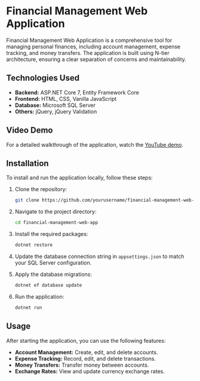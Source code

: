 # Financial Management Web Application

Financial Management Web Application is a comprehensive tool for managing personal finances, including account management, expense tracking, and money transfers. The application is built using N-tier architecture, ensuring a clear separation of concerns and maintainability.

## Technologies Used
- **Backend:** ASP.NET Core 7, Entity Framework Core
- **Frontend:** HTML, CSS, Vanilla JavaScript
- **Database:** Microsoft SQL Server
- **Others:** jQuery, jQuery Validation

## Video Demo

For a detailed walkthrough of the application, watch the [YouTube demo](https://www.youtube.com/watch?v=hzc20A8L_vA&t=1s).

## Installation

To install and run the application locally, follow these steps:

1. Clone the repository:
    ```bash
    git clone https://github.com/yourusername/financial-management-web-app.git
    ```
2. Navigate to the project directory:
    ```bash
    cd financial-management-web-app
    ```
3. Install the required packages:
    ```bash
    dotnet restore
    ```
4. Update the database connection string in `appsettings.json` to match your SQL Server configuration.

5. Apply the database migrations:
    ```bash
    dotnet ef database update
    ```
6. Run the application:
    ```bash
    dotnet run
    ```

## Usage

After starting the application, you can use the following features:

- **Account Management:** Create, edit, and delete accounts.
- **Expense Tracking:** Record, edit, and delete transactions.
- **Money Transfers:** Transfer money between accounts.
- **Exchange Rates:** View and update currency exchange rates.

